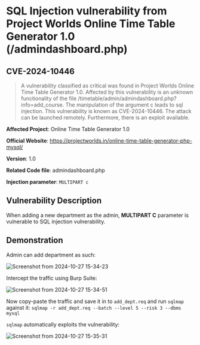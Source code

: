 # SQL Injection vulnerability from Project Worlds Online Time Table Generator 1.0 (/admindashboard.php)
## CVE-2024-10446
> A vulnerability classified as critical was found in Project Worlds Online Time Table Generator 1.0. Affected by this vulnerability is an unknown functionality of the file /timetable/admin/admindashboard.php?info=add_course. The manipulation of the argument c leads to sql injection. This vulnerability is known as CVE-2024-10446. The attack can be launched remotely. Furthermore, there is an exploit available.




**Affected Project**: Online Time Table Generator 1.0

**Official Website**: https://projectworlds.in/online-time-table-generator-php-mysql/

**Version**: 1.0

**Related Code file**: admindashboard.php

**Injection parameter**: `MULTIPART c`

## Vulnerability Description

When adding a new department as the admin, **MULTIPART C** parameter is vulnerable to SQL injection vulnerability.

## Demonstration

Admin can add department as such:

![Screenshot from 2024-10-27 15-34-23](https://github.com/user-attachments/assets/e0ff9948-8ce0-4307-9c5b-b7835c86cb8f)

Intercept the traffic using Burp Suite:

![Screenshot from 2024-10-27 15-34-51](https://github.com/user-attachments/assets/85c33a37-4904-4d7b-b063-ae4bf126b10a)

Now copy-paste the traffic and save it in to `add_dept.req` and run `sqlmap` against it: `sqlmap -r add_dept.req --batch --level 5 --risk 3 --dbms mysql`

`sqlmap` automatically exploits the vulnerability:

![Screenshot from 2024-10-27 15-35-31](https://github.com/user-attachments/assets/cb494fae-da21-4fd8-91bc-7205cd5c699c)
